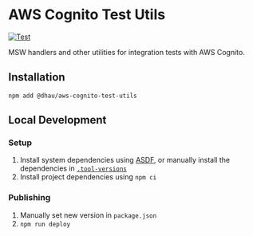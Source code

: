 # AWS Cognito Test Utils

[![Test](https://github.com/danielholmes/dhau-aws-cognito-test-utils/actions/workflows/test.yml/badge.svg)](https://github.com/danielholmes/dhau-aws-cognito-test-utils/actions/workflows/test.yml)

MSW handlers and other utilities for integration tests with AWS Cognito.

## Installation

```
npm add @dhau/aws-cognito-test-utils
```

## Local Development

### Setup

1. Install system dependencies using [ASDF](https://asdf-vm.com/), or manually install the dependencies in [`.tool-versions`](./.tool-versions)
2. Install project dependencies using `npm ci`

### Publishing

1. Manually set new version in `package.json`
2. `npm run deploy`